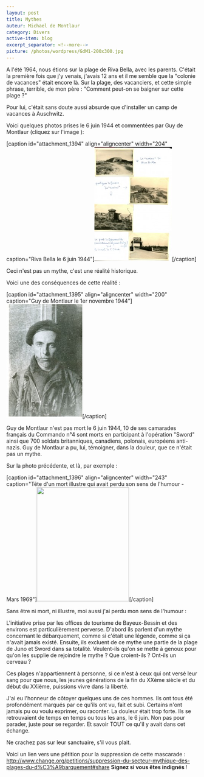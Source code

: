 ```yaml
---
layout: post
title: Mythes
auteur: Michael de Montlaur
category: Divers
active-item: blog
excerpt_separator: <!--more-->
picture: /photos/wordpress/GdM1-200x300.jpg
---
```


A l'été 1964, nous étions sur la plage de Riva Bella, avec les parents. C'était la première fois que j'y venais, j'avais 12 ans et il me semble que la "colonie de vacances" était encore là. Sur la plage, des vacanciers, et cette simple phrase, terrible, de mon père : "Comment peut-on se baigner sur cette plage ?"

<!--more-->

Pour lui, c'était sans doute aussi absurde que d'installer un camp de vacances à Auschwitz.

Voici quelques photos prises le 6 juin 1944 et commentées par Guy de Montlaur (cliquez sur l'image ):

[caption id="attachment_1394" align="aligncenter" width="204" caption="Riva Bella le 6 juin 1944"]<a href="/photos/wordpress/Riva-Bella.jpg"><img class="size-medium wp-image-1394" title="Riva Bella" src="/photos/wordpress/Riva-Bella-204x300.jpg" alt="" width="204" height="300" /></a>[/caption]

Ceci n'est pas un mythe, c'est une réalité historique.

Voici une des conséquences de cette réalité :

[caption id="attachment_1395" align="aligncenter" width="200" caption="Guy de Montlaur le 1er novembre 1944"]<a href="/photos/wordpress/GdM1.jpg"><img class="size-medium wp-image-1395" title="GdM" src="/photos/wordpress/GdM1-200x300.jpg" alt="" width="200" height="300" /></a>[/caption]

Guy de Montlaur n'est pas mort le 6 juin 1944, 10 de ses camarades français du Commando n°4 sont morts en participant à l'opération "Sword" ainsi que 700 soldats britanniques, canadiens, polonais, européens anti-nazis. Guy de Montlaur a pu, lui, témoigner, dans la douleur, que ce n'était pas un mythe.

Sur la photo précédente, et là, par exemple :

[caption id="attachment_1396" align="aligncenter" width="243" caption="Tête d&#39;un mort illustre qui avait perdu son sens de l&#39;humour - Mars 1969"]<a href="/photos/wordpress/Tête-dun-mort-illustre-qui-avait-perdu-son-sens-de-lhumour.jpg"><img class="size-medium wp-image-1396" title="Tête d'un mort illustre qui avait perdu son sens de l'humour" src="/photos/wordpress/Tête-dun-mort-illustre-qui-avait-perdu-son-sens-de-lhumour-243x300.jpg" alt="" width="243" height="300" /></a>[/caption]

Sans être ni mort, ni illustre, moi aussi j'ai perdu mon sens de l'humour :

L'initiative prise par les offices de tourisme de Bayeux-Bessin et des environs est particulièrement perverse. D'abord ils parlent d'un mythe concernant le débarquement, comme si c'était une légende, comme si ça n'avait jamais existé. Ensuite, ils excluent de ce mythe une partie de la plage de Juno et Sword dans sa totalité. Veulent-ils qu'on se mette à genoux pour qu'on les supplie de rejoindre le mythe ? Que croient-ils ? Ont-ils un cerveau ?

Ces plages n'appartiennent à personne, si ce n'est à ceux qui ont versé leur sang pour que nous, les jeunes générations de la fin du XXème siècle et du début du XXième, puissions vivre dans la liberté.

J'ai eu l'honneur de côtoyer quelques uns de ces hommes. Ils ont tous été profondément marqués par ce qu'ils ont vu, fait et subi. Certains n'ont jamais pu ou voulu exprimer, ou raconter. La douleur était trop forte. Ils se retrouvaient de temps en temps ou tous les ans, le 6 juin. Non pas pour parader, juste pour se regarder. Et savoir TOUT ce qu'il y avait dans cet échange.

Ne crachez pas sur leur sanctuaire, s'il vous plait.

Voici un lien vers une pétition pour la suppression de cette mascarade :
<a href="http://www.change.org/petitions/suppression-du-secteur-mythique-des-plages-du-d%C3%A9barquement#share">http://www.change.org/petitions/suppression-du-secteur-mythique-des-plages-du-d%C3%A9barquement#share</a>
<strong>Signez si vous êtes indignés </strong>!
